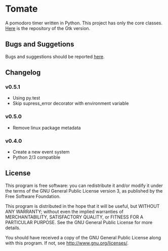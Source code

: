 Tomate
======

A pomodoro timer written in Python. This project has only the core classes.
[Here][1] is the repository of the Gtk version.


Bugs and Suggetions
-------------------

Bugs and suggestions should be reported [here][2].


Changelog
---------

### v0.5.1
- Using py.test
- Skip supress\_error decorator with environment variable

### v0.5.0

- Remove linux package metadata

### v0.4.0

- Create a new event system
- Python 2/3 compatible

License
-------

This program is free software: you can redistribute it and/or modify it
under the terms of the GNU General Public License version 3, as published
by the Free Software Foundation.

This program is distributed in the hope that it will be useful, but
WITHOUT ANY WARRANTY; without even the implied warranties of
MERCHANTABILITY, SATISFACTORY QUALITY, or FITNESS FOR A PARTICULAR
PURPOSE.  See the GNU General Public License for more details.

You should have received a copy of the GNU General Public License along
with this program.  If not, see <http://www.gnu.org/licenses/>.

[1]: https://github.com/eliostvs/tomate-gtk
[2]: https://github.com/eliostvs/tomate/issues
